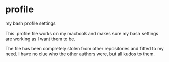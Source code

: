 # profile
my bash profile settings

This .profile file works on my macbook and makes sure my bash settings are working as I want them to be.

The file has been completely stolen from other repositories and fitted to my need.
I have no clue who the other authors were, but all kudos to them.
